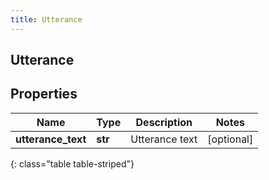 ```yaml
---
title: Utterance
---
```

## Utterance

## Properties

|Name | Type | Description | Notes|
|------------ | ------------- | ------------- | -------------|
| **utterance_text** | **str** | Utterance text | [optional] |
{: class="table table-striped"}


